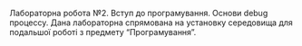 Лабораторна робота №2. Вступ до програмування. Основи debug процессу.
Дана лабораторна спрямована на установку середовища для подальшої роботі з предмету
“Програмування”.
